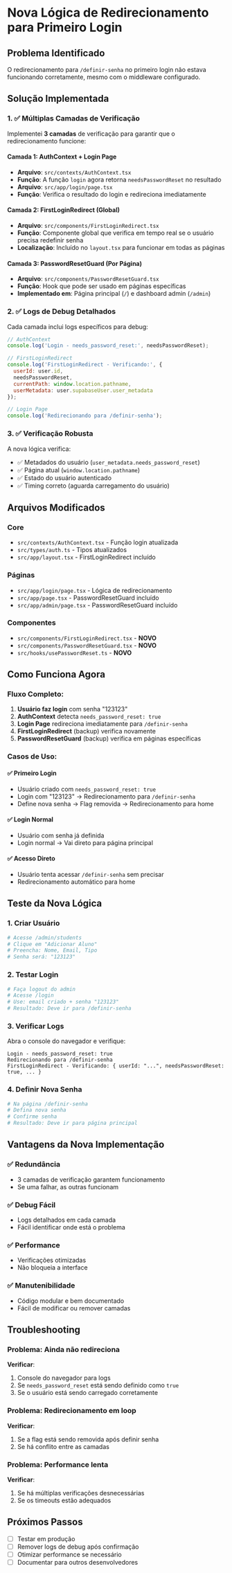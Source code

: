 # Nova Lógica de Redirecionamento para Primeiro Login

## Problema Identificado
O redirecionamento para `/definir-senha` no primeiro login não estava funcionando corretamente, mesmo com o middleware configurado.

## Solução Implementada

### 1. ✅ Múltiplas Camadas de Verificação

Implementei **3 camadas** de verificação para garantir que o redirecionamento funcione:

#### Camada 1: AuthContext + Login Page
- **Arquivo**: `src/contexts/AuthContext.tsx`
- **Função**: A função `login` agora retorna `needsPasswordReset` no resultado
- **Arquivo**: `src/app/login/page.tsx`
- **Função**: Verifica o resultado do login e redireciona imediatamente

#### Camada 2: FirstLoginRedirect (Global)
- **Arquivo**: `src/components/FirstLoginRedirect.tsx`
- **Função**: Componente global que verifica em tempo real se o usuário precisa redefinir senha
- **Localização**: Incluído no `layout.tsx` para funcionar em todas as páginas

#### Camada 3: PasswordResetGuard (Por Página)
- **Arquivo**: `src/components/PasswordResetGuard.tsx`
- **Função**: Hook que pode ser usado em páginas específicas
- **Implementado em**: Página principal (`/`) e dashboard admin (`/admin`)

### 2. ✅ Logs de Debug Detalhados

Cada camada inclui logs específicos para debug:

```javascript
// AuthContext
console.log('Login - needs_password_reset:', needsPasswordReset);

// FirstLoginRedirect
console.log('FirstLoginRedirect - Verificando:', {
  userId: user.id,
  needsPasswordReset,
  currentPath: window.location.pathname,
  userMetadata: user.supabaseUser.user_metadata
});

// Login Page
console.log('Redirecionando para /definir-senha');
```

### 3. ✅ Verificação Robusta

A nova lógica verifica:
- ✅ Metadados do usuário (`user_metadata.needs_password_reset`)
- ✅ Página atual (`window.location.pathname`)
- ✅ Estado do usuário autenticado
- ✅ Timing correto (aguarda carregamento do usuário)

## Arquivos Modificados

### Core
- `src/contexts/AuthContext.tsx` - Função login atualizada
- `src/types/auth.ts` - Tipos atualizados
- `src/app/layout.tsx` - FirstLoginRedirect incluído

### Páginas
- `src/app/login/page.tsx` - Lógica de redirecionamento
- `src/app/page.tsx` - PasswordResetGuard incluído
- `src/app/admin/page.tsx` - PasswordResetGuard incluído

### Componentes
- `src/components/FirstLoginRedirect.tsx` - **NOVO**
- `src/components/PasswordResetGuard.tsx` - **NOVO**
- `src/hooks/usePasswordReset.ts` - **NOVO**

## Como Funciona Agora

### Fluxo Completo:

1. **Usuário faz login** com senha "123123"
2. **AuthContext** detecta `needs_password_reset: true`
3. **Login Page** redireciona imediatamente para `/definir-senha`
4. **FirstLoginRedirect** (backup) verifica novamente
5. **PasswordResetGuard** (backup) verifica em páginas específicas

### Casos de Uso:

#### ✅ Primeiro Login
- Usuário criado com `needs_password_reset: true`
- Login com "123123" → Redirecionamento para `/definir-senha`
- Define nova senha → Flag removida → Redirecionamento para home

#### ✅ Login Normal
- Usuário com senha já definida
- Login normal → Vai direto para página principal

#### ✅ Acesso Direto
- Usuário tenta acessar `/definir-senha` sem precisar
- Redirecionamento automático para home

## Teste da Nova Lógica

### 1. Criar Usuário
```bash
# Acesse /admin/students
# Clique em "Adicionar Aluno"
# Preencha: Nome, Email, Tipo
# Senha será: "123123"
```

### 2. Testar Login
```bash
# Faça logout do admin
# Acesse /login
# Use: email criado + senha "123123"
# Resultado: Deve ir para /definir-senha
```

### 3. Verificar Logs
Abra o console do navegador e verifique:
```
Login - needs_password_reset: true
Redirecionando para /definir-senha
FirstLoginRedirect - Verificando: { userId: "...", needsPasswordReset: true, ... }
```

### 4. Definir Nova Senha
```bash
# Na página /definir-senha
# Defina nova senha
# Confirme senha
# Resultado: Deve ir para página principal
```

## Vantagens da Nova Implementação

### ✅ Redundância
- 3 camadas de verificação garantem funcionamento
- Se uma falhar, as outras funcionam

### ✅ Debug Fácil
- Logs detalhados em cada camada
- Fácil identificar onde está o problema

### ✅ Performance
- Verificações otimizadas
- Não bloqueia a interface

### ✅ Manutenibilidade
- Código modular e bem documentado
- Fácil de modificar ou remover camadas

## Troubleshooting

### Problema: Ainda não redireciona
**Verificar**:
1. Console do navegador para logs
2. Se `needs_password_reset` está sendo definido como `true`
3. Se o usuário está sendo carregado corretamente

### Problema: Redirecionamento em loop
**Verificar**:
1. Se a flag está sendo removida após definir senha
2. Se há conflito entre as camadas

### Problema: Performance lenta
**Verificar**:
1. Se há múltiplas verificações desnecessárias
2. Se os timeouts estão adequados

## Próximos Passos

- [ ] Testar em produção
- [ ] Remover logs de debug após confirmação
- [ ] Otimizar performance se necessário
- [ ] Documentar para outros desenvolvedores
